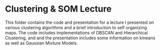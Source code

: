 Clustering & SOM Lecture
========================

This folder contains the code and presentation for a lecture I presented on various
clustering algorithms and a brief introduction to self organizing maps. The code includes
implementations of DBSCAN and Hierarchical Clustering, and and the presentation includes
some information on kmeans as well as Gaussian Mixture Models.